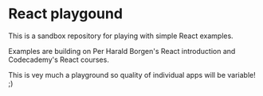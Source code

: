 # React playgound

This is a sandbox repository for playing with simple React examples. 

Examples are building on Per Harald Borgen's React introduction and Codecademy's React courses.

This is vey much a playground so quality of individual apps will be variable! ;)


